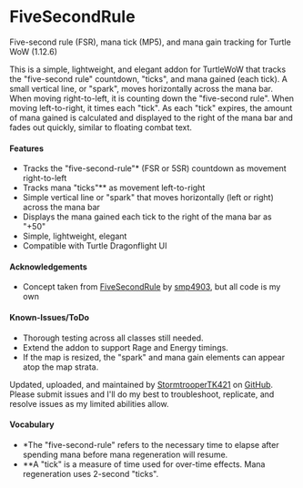 # FiveSecondRule
Five-second rule (FSR), mana tick (MP5), and mana gain tracking for Turtle WoW (1.12.6)

This is a simple, lightweight, and elegant addon for TurtleWoW that tracks the "five-second rule" countdown, "ticks", and mana gained (each tick). A small vertical line, or "spark", moves horizontally across the mana bar. When moving right-to-left, it is counting down the "five-second rule". When moving left-to-right, it times each "tick". As each "tick" expires, the amount of mana gained is calculated and displayed to the right of the mana bar and fades out quickly, similar to floating combat text.

<h4>Features</h4>

- Tracks the "five-second-rule"* (FSR or 5SR) countdown as movement right-to-left
- Tracks mana "ticks"** as movement left-to-right
- Simple vertical line or "spark" that moves horizontally (left or right) across the mana bar
- Displays the mana gained each tick to the right of the mana bar as "+50"
- Simple, lightweight, elegant
- Compatible with Turtle Dragonflight UI

<h4>Acknowledgements</h4>

- Concept taken from [FiveSecondRule](https://github.com/smp4903/FiveSecondRule) by [smp4903](https://github.com/smp4903), but all code is my own

<h4>Known-Issues/ToDo</h4>

- Thorough testing across all classes still needed.
- Extend the addon to support Rage and Energy timings.
- If the map is resized, the "spark" and mana gain elements can appear atop the map strata.

Updated, uploaded, and maintained by [StormtrooperTK421](https://discordapp.com/users/237746068844969994) on [GitHub](https://github.com/DustinChecketts/FiveSecondRule).
Please submit issues and I'll do my best to troubleshoot, replicate, and resolve issues as my limited abilities allow.

<h4>Vocabulary</h4>

- *The "five-second-rule" refers to the necessary time to elapse after spending mana before mana regeneration will resume.
- **A "tick" is a measure of time used for over-time effects. Mana regeneration uses 2-second "ticks".
